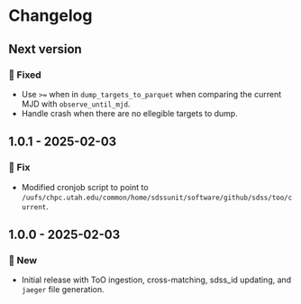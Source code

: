 # Changelog

## Next version

### 🔧 Fixed

* Use `>=` when in `dump_targets_to_parquet` when comparing the current MJD with `observe_until_mjd`.
* Handle crash when there are no ellegible targets to dump.


## 1.0.1 - 2025-02-03

### 🐛 Fix

* Modified cronjob script to point to `/uufs/chpc.utah.edu/common/home/sdssunit/software/github/sdss/too/current`.


## 1.0.0 - 2025-02-03

### 🚀 New

* Initial release with ToO ingestion, cross-matching, sdss_id updating, and `jaeger` file generation.
